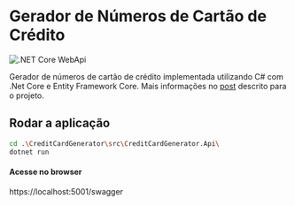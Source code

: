 # Gerador de Números de Cartão de Crédito
![.NET Core WebApi](https://github.com/andy-silv4/CreditCardGenerator/actions/workflows/ci.yml/badge.svg)

Gerador de números de cartão de crédito implementada utilizando C# com .Net Core e Entity Framework Core. Mais informações no [post](https://github.com/andy-silv4/CreditCardGenerator/blob/main/docs/POST.md) descrito para o projeto.

## Rodar a aplicação

```bash
cd .\CreditCardGenerator\src\CreditCardGenerator.Api\
dotnet run
```

#### Acesse no browser
https://localhost:5001/swagger

